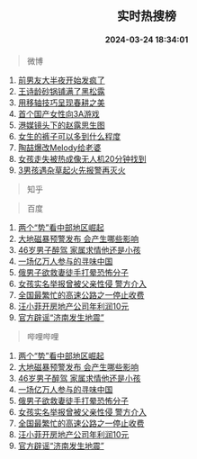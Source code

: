 <div align="center"><h2>实时热搜榜</h2><h4>2024-03-24 18:34:01</h4></div>

> 微博  

1. [前男友大半夜开始发疯了](https://s.weibo.com/weibo?q=%23%E5%89%8D%E7%94%B7%E5%8F%8B%E5%A4%A7%E5%8D%8A%E5%A4%9C%E5%BC%80%E5%A7%8B%E5%8F%91%E7%96%AF%E4%BA%86%23&t=31&band_rank=1&Refer=top)<br />
2. [王诗龄砂锅铺满了黑松露](https://s.weibo.com/weibo?q=%23%E7%8E%8B%E8%AF%97%E9%BE%84%E7%A0%82%E9%94%85%E9%93%BA%E6%BB%A1%E4%BA%86%E9%BB%91%E6%9D%BE%E9%9C%B2%23&t=31&band_rank=2&Refer=top)<br />
3. [用移轴技巧呈现春耕之美](https://s.weibo.com/weibo?q=%23%E7%94%A8%E7%A7%BB%E8%BD%B4%E6%8A%80%E5%B7%A7%E5%91%88%E7%8E%B0%E6%98%A5%E8%80%95%E4%B9%8B%E7%BE%8E%23&t=31&band_rank=3&Refer=top)<br />
4. [首个国产女性向3A游戏](https://s.weibo.com/weibo?q=%23%E9%A6%96%E4%B8%AA%E5%9B%BD%E4%BA%A7%E5%A5%B3%E6%80%A7%E5%90%913A%E6%B8%B8%E6%88%8F%23&t=31&band_rank=4&Refer=top)<br />
5. [港媒镜头下的赵露思生图](https://s.weibo.com/weibo?q=%23%E6%B8%AF%E5%AA%92%E9%95%9C%E5%A4%B4%E4%B8%8B%E7%9A%84%E8%B5%B5%E9%9C%B2%E6%80%9D%E7%94%9F%E5%9B%BE%23&t=31&band_rank=5&Refer=top)<br />
6. [女生的裤子可以多到什么程度](https://s.weibo.com/weibo?q=%23%E5%A5%B3%E7%94%9F%E7%9A%84%E8%A3%A4%E5%AD%90%E5%8F%AF%E4%BB%A5%E5%A4%9A%E5%88%B0%E4%BB%80%E4%B9%88%E7%A8%8B%E5%BA%A6%23&t=31&band_rank=6&Refer=top)<br />
7. [陶喆爆改Melody给老婆](https://s.weibo.com/weibo?q=%23%E9%99%B6%E5%96%86%E7%88%86%E6%94%B9Melody%E7%BB%99%E8%80%81%E5%A9%86%23&t=31&band_rank=7&Refer=top)<br />
8. [女孩走失被热成像无人机20分钟找到](https://s.weibo.com/weibo?q=%23%E5%A5%B3%E5%AD%A9%E8%B5%B0%E5%A4%B1%E8%A2%AB%E7%83%AD%E6%88%90%E5%83%8F%E6%97%A0%E4%BA%BA%E6%9C%BA20%E5%88%86%E9%92%9F%E6%89%BE%E5%88%B0%23&t=31&band_rank=8&Refer=top)<br />
9. [3男孩遇杂草起火先报警再灭火](https://s.weibo.com/weibo?q=%233%E7%94%B7%E5%AD%A9%E9%81%87%E6%9D%82%E8%8D%89%E8%B5%B7%E7%81%AB%E5%85%88%E6%8A%A5%E8%AD%A6%E5%86%8D%E7%81%AD%E7%81%AB%23&t=31&band_rank=9&Refer=top)<br />

> 知乎  


> 百度  

1. [两个“势”看中部地区崛起](https://www.baidu.com/s?wd=%E4%B8%A4%E4%B8%AA%E2%80%9C%E5%8A%BF%E2%80%9D%E7%9C%8B%E4%B8%AD%E9%83%A8%E5%9C%B0%E5%8C%BA%E5%B4%9B%E8%B5%B7&sa=fyb_news&rsv_dl=fyb_news)<br />
2. [大地磁暴预警发布 会产生哪些影响](https://www.baidu.com/s?wd=%E5%A4%A7%E5%9C%B0%E7%A3%81%E6%9A%B4%E9%A2%84%E8%AD%A6%E5%8F%91%E5%B8%83+%E4%BC%9A%E4%BA%A7%E7%94%9F%E5%93%AA%E4%BA%9B%E5%BD%B1%E5%93%8D&sa=fyb_news&rsv_dl=fyb_news)<br />
3. [46岁男子醉驾 家属求情他还是小孩](https://www.baidu.com/s?wd=46%E5%B2%81%E7%94%B7%E5%AD%90%E9%86%89%E9%A9%BE+%E5%AE%B6%E5%B1%9E%E6%B1%82%E6%83%85%E4%BB%96%E8%BF%98%E6%98%AF%E5%B0%8F%E5%AD%A9&sa=fyb_news&rsv_dl=fyb_news)<br />
4. [一场亿万人参与的寻味中国](https://www.baidu.com/s?wd=%E4%B8%80%E5%9C%BA%E4%BA%BF%E4%B8%87%E4%BA%BA%E5%8F%82%E4%B8%8E%E7%9A%84%E5%AF%BB%E5%91%B3%E4%B8%AD%E5%9B%BD&sa=fyb_news&rsv_dl=fyb_news)<br />
5. [俄男子欲救妻徒手打晕恐怖分子](https://www.baidu.com/s?wd=%E4%BF%84%E7%94%B7%E5%AD%90%E6%AC%B2%E6%95%91%E5%A6%BB%E5%BE%92%E6%89%8B%E6%89%93%E6%99%95%E6%81%90%E6%80%96%E5%88%86%E5%AD%90&sa=fyb_news&rsv_dl=fyb_news)<br />
6. [女孩实名举报曾被父亲性侵 警方介入](https://www.baidu.com/s?wd=%E5%A5%B3%E5%AD%A9%E5%AE%9E%E5%90%8D%E4%B8%BE%E6%8A%A5%E6%9B%BE%E8%A2%AB%E7%88%B6%E4%BA%B2%E6%80%A7%E4%BE%B5+%E8%AD%A6%E6%96%B9%E4%BB%8B%E5%85%A5&sa=fyb_news&rsv_dl=fyb_news)<br />
7. [全国最繁忙的高速公路之一停止收费](https://www.baidu.com/s?wd=%E5%85%A8%E5%9B%BD%E6%9C%80%E7%B9%81%E5%BF%99%E7%9A%84%E9%AB%98%E9%80%9F%E5%85%AC%E8%B7%AF%E4%B9%8B%E4%B8%80%E5%81%9C%E6%AD%A2%E6%94%B6%E8%B4%B9&sa=fyb_news&rsv_dl=fyb_news)<br />
8. [汪小菲开房地产公司年利润10元](https://www.baidu.com/s?wd=%E6%B1%AA%E5%B0%8F%E8%8F%B2%E5%BC%80%E6%88%BF%E5%9C%B0%E4%BA%A7%E5%85%AC%E5%8F%B8%E5%B9%B4%E5%88%A9%E6%B6%A610%E5%85%83&sa=fyb_news&rsv_dl=fyb_news)<br />
9. [官方辟谣“济南发生地震”](https://www.baidu.com/s?wd=%E5%AE%98%E6%96%B9%E8%BE%9F%E8%B0%A3%E2%80%9C%E6%B5%8E%E5%8D%97%E5%8F%91%E7%94%9F%E5%9C%B0%E9%9C%87%E2%80%9D&sa=fyb_news&rsv_dl=fyb_news)<br />

> 哔哩哔哩  

1. [两个“势”看中部地区崛起](https://www.baidu.com/s?wd=%E4%B8%A4%E4%B8%AA%E2%80%9C%E5%8A%BF%E2%80%9D%E7%9C%8B%E4%B8%AD%E9%83%A8%E5%9C%B0%E5%8C%BA%E5%B4%9B%E8%B5%B7&sa=fyb_news&rsv_dl=fyb_news)<br />
2. [大地磁暴预警发布 会产生哪些影响](https://www.baidu.com/s?wd=%E5%A4%A7%E5%9C%B0%E7%A3%81%E6%9A%B4%E9%A2%84%E8%AD%A6%E5%8F%91%E5%B8%83+%E4%BC%9A%E4%BA%A7%E7%94%9F%E5%93%AA%E4%BA%9B%E5%BD%B1%E5%93%8D&sa=fyb_news&rsv_dl=fyb_news)<br />
3. [46岁男子醉驾 家属求情他还是小孩](https://www.baidu.com/s?wd=46%E5%B2%81%E7%94%B7%E5%AD%90%E9%86%89%E9%A9%BE+%E5%AE%B6%E5%B1%9E%E6%B1%82%E6%83%85%E4%BB%96%E8%BF%98%E6%98%AF%E5%B0%8F%E5%AD%A9&sa=fyb_news&rsv_dl=fyb_news)<br />
4. [一场亿万人参与的寻味中国](https://www.baidu.com/s?wd=%E4%B8%80%E5%9C%BA%E4%BA%BF%E4%B8%87%E4%BA%BA%E5%8F%82%E4%B8%8E%E7%9A%84%E5%AF%BB%E5%91%B3%E4%B8%AD%E5%9B%BD&sa=fyb_news&rsv_dl=fyb_news)<br />
5. [俄男子欲救妻徒手打晕恐怖分子](https://www.baidu.com/s?wd=%E4%BF%84%E7%94%B7%E5%AD%90%E6%AC%B2%E6%95%91%E5%A6%BB%E5%BE%92%E6%89%8B%E6%89%93%E6%99%95%E6%81%90%E6%80%96%E5%88%86%E5%AD%90&sa=fyb_news&rsv_dl=fyb_news)<br />
6. [女孩实名举报曾被父亲性侵 警方介入](https://www.baidu.com/s?wd=%E5%A5%B3%E5%AD%A9%E5%AE%9E%E5%90%8D%E4%B8%BE%E6%8A%A5%E6%9B%BE%E8%A2%AB%E7%88%B6%E4%BA%B2%E6%80%A7%E4%BE%B5+%E8%AD%A6%E6%96%B9%E4%BB%8B%E5%85%A5&sa=fyb_news&rsv_dl=fyb_news)<br />
7. [全国最繁忙的高速公路之一停止收费](https://www.baidu.com/s?wd=%E5%85%A8%E5%9B%BD%E6%9C%80%E7%B9%81%E5%BF%99%E7%9A%84%E9%AB%98%E9%80%9F%E5%85%AC%E8%B7%AF%E4%B9%8B%E4%B8%80%E5%81%9C%E6%AD%A2%E6%94%B6%E8%B4%B9&sa=fyb_news&rsv_dl=fyb_news)<br />
8. [汪小菲开房地产公司年利润10元](https://www.baidu.com/s?wd=%E6%B1%AA%E5%B0%8F%E8%8F%B2%E5%BC%80%E6%88%BF%E5%9C%B0%E4%BA%A7%E5%85%AC%E5%8F%B8%E5%B9%B4%E5%88%A9%E6%B6%A610%E5%85%83&sa=fyb_news&rsv_dl=fyb_news)<br />
9. [官方辟谣“济南发生地震”](https://www.baidu.com/s?wd=%E5%AE%98%E6%96%B9%E8%BE%9F%E8%B0%A3%E2%80%9C%E6%B5%8E%E5%8D%97%E5%8F%91%E7%94%9F%E5%9C%B0%E9%9C%87%E2%80%9D&sa=fyb_news&rsv_dl=fyb_news)<br />
